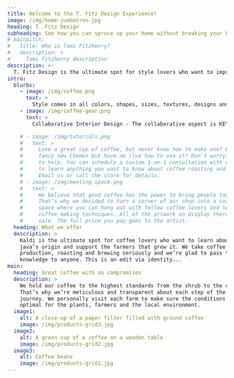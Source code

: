 ```yaml
---
title: Welcome to the T. Fitz Design Experience!
image: /img/home-jumbotron.jpg
heading: T. Fitz Design
subheading: See how you can spruce up your home without breaking your budget
# mainpitch:
#   title: Who is Tami Fitzhenry?
#   description: >
#     Tami Fitzhenry description
description: >-
  T. Fitz Design is the ultimate spot for style lovers who want to improve their home decoration without breaking the bank. One of Tami's core philosphies is avoiding waste - many "junk" items are simply a good sanding and paint job away from becoming mainstay pieces of a room.
intro:
  blurbs:
    - image: /img/coffee.png
      text: >
        Style comes in all colors, shapes, sizes, textures, designs and budgets! I am committed to inclusivity on a personal level, as you should feel in control of the decorative process for your space. I love hearing your ideas first and using those to springboard our discussion. As a proud Maxxinista, I always look for ways to save within the design process because it shouldn't take a large budget to live in a chic space.
    - image: /img/coffee-gear.png
      text: >
        Collaborative Interior Design - The collaborative aspect is KEY to what I do that is different than a designer just going in with a blank slate and big budget. I want the space to feel like your space and will do everything I can to get you there.

    # - image: /img/tutorials.png
    #   text: >
    #     Love a great cup of coffee, but never knew how to make one? Bought a
    #     fancy new Chemex but have no clue how to use it? Don't worry, we’re here
    #     to help. You can schedule a custom 1-on-1 consultation with our baristas
    #     to learn anything you want to know about coffee roasting and brewing.
    #     Email us or call the store for details.
    # - image: /img/meeting-space.png
    #   text: >
    #     We believe that good coffee has the power to bring people together.
    #     That’s why we decided to turn a corner of our shop into a cozy meeting
    #     space where you can hang out with fellow coffee lovers and learn about
    #     coffee making techniques. All of the artwork on display there is for
    #     sale. The full price you pay goes to the artist.
  heading: What we offer
  description: >
    Kaldi is the ultimate spot for coffee lovers who want to learn about their
    java’s origin and support the farmers that grew it. We take coffee
    production, roasting and brewing seriously and we’re glad to pass that
    knowledge to anyone. This is an edit via identity...
main:
  heading: Great coffee with no compromises
  description: >
    We hold our coffee to the highest standards from the shrub to the cup.
    That’s why we’re meticulous and transparent about each step of the coffee’s
    journey. We personally visit each farm to make sure the conditions are
    optimal for the plants, farmers and the local environment.
  image1:
    alt: A close-up of a paper filter filled with ground coffee
    image: /img/products-grid3.jpg
  image2:
    alt: A green cup of a coffee on a wooden table
    image: /img/products-grid2.jpg
  image3:
    alt: Coffee beans
    image: /img/products-grid1.jpg
---
```

